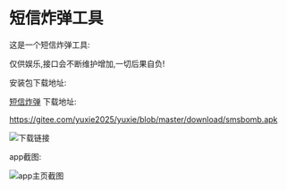 # 短信炸弹工具
这是一个短信炸弹工具:

仅供娱乐,接口会不断维护增加,一切后果自负!

安装包下载地址:

[短信炸弹](https://gitee.com/yuxie2025/yuxie/blob/master/download/smsbomb.apk) 下载地址:

https://gitee.com/yuxie2025/yuxie/blob/master/download/smsbomb.apk

![下载链接](https://gitee.com/yuxie2025/yuxie/raw/master/download/download_qr.png)

app截图:

![app主页截图](https://gitee.com/yuxie2025/yuxie/raw/master/download/smsbomb_app_screen.png)
